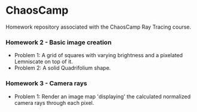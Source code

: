 # ChaosCamp
Homework repository associated with the ChaosCamp Ray Tracing course.

### Homework 2 - Basic image creation
  - Problem 1: A grid of squares with varying brightness and a pixelated Lemniscate on top of it.
  - Problem 2: A solid Quadrifolium shape.

### Homework 3 - Camera rays
 - Problem 1: Render an image map 'displaying' the calculated normalized camera rays through each pixel.
